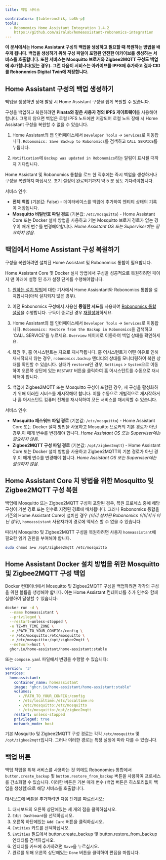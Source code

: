 ```yaml
---
title: 백업 서비스

contributors: [tubleronchik, LoSk-p]
tools:
  - Robonomics Home Assistant Integration 1.4.2
    https://github.com/airalab/homeassistant-robonomics-integration
---
```


**이 문서에서는 Home Assistant 구성의 백업을 생성하고 필요할 때 복원하는 방법을 배우게 됩니다. 백업을 생성하기 위해 구성 파일이 포함된 안전한 아카이브를 생성하는 서비스를 호출합니다. 또한 서비스는 Mosquitto 브로커와 Zigbee2MQTT 구성도 백업에 추가합니다(있는 경우). 그런 다음이 서비스는 아카이브를 IPFS에 추가하고 결과 CID를 Robonomics Digital Twin에 저장합니다.**
## Home Assistant 구성의 백업 생성하기

백업을 생성하면 장애 발생 시 Home Assistant 구성을 쉽게 복원할 수 있습니다.

<robo-wiki-video autoplay loop controls :videos="[{src: 'QmZN5LfWR4XwAiZ3jEcw7xbCnT81NsF5XE3XFaNhMm5ba1', type:'mp4'}]" />

<robo-wiki-note type="warning" title="WARNING">

구성을 백업하고 복원하려면 **Pinata와 같은 사용자 정의 IPFS 게이트웨이**를 사용해야 합니다. 그렇지 않으면 백업은 로컬 IPFS 노드에만 저장되어 로컬 노드 장애 시 Home Assistant 구성을 복원할 수 없을 수 있습니다.

</robo-wiki-note>

1. Home Assistant의 웹 인터페이스에서 `Developer Tools` -> `Services`로 이동합니다. `Robonomics: Save Backup to Robonomics`를 검색하고 `CALL SERVICE`를 누릅니다.

2. `Notification`에 `Backup was updated in Robonomics`라는 알림이 표시될 때까지 기다립니다.

<robo-wiki-note type="warning" title="WARNING">

Home Assistant 및 Robonomics 통합을 로드 한 직후에는 즉시 백업을 생성하거나 구성을 복원하지 마십시오. 초기 설정이 완료되기까지 약 5 분 정도 기다려야합니다.

</robo-wiki-note>

서비스 인수:
- **전체 백업** (기본값: False) - 데이터베이스를 백업에 추가하여 엔티티 상태의 기록이 저장됩니다.
- **Mosquitto 비밀번호 파일 경로** (기본값: `/etc/mosquitto`) - Home Assistant Core 또는 Docker 설치 방법을 사용하고 기본 Mosquitto 브로커 경로가 없는 경우이 매개 변수를 변경해야합니다. *Home Assistant OS 또는 Superviser에는 필요하지 않음*.

## 백업에서 Home Assistant 구성 복원하기

구성을 복원하려면 설치된 Home Assistant 및 Robonomics 통합이 필요합니다. 

<robo-wiki-video autoplay loop controls :videos="[{src: 'QmNcJpHWWuZzwNCQryTw5kcki49oNTjEb8xvnfffSYfRVa', type:'mp4'}]" />

<robo-wiki-note type="warning" title="WARNING">

Home Assistant Core 및 Docker 설치 방법에서 구성을 성공적으로 복원하려면 페이지 맨 아래에 설명 된 추가 설정 단계를 수행해야합니다.

</robo-wiki-note>

1. [원하는 설치 방법](https://wiki.robonomics.network/docs/robonomics-smart-home-overview/#start-here-your-smart-home)에 대한 기사에서 Home Assisntant와 Robonomics 통합을 설치합니다(아직 설치되지 않은 경우).

2. 이전 Robonomics 구성에서 사용한 **동일한 시드**를 사용하여 [Robonomics 통합 설정](https://wiki.robonomics.network/docs/robonomics-hass-integration)을 수행합니다. 구독이 종료된 경우 [재활성화](https://wiki.robonomics.network/docs/sub-activate)하세요.

3. Home Assistant의 웹 인터페이스에서 `Developer Tools` -> `Services`로 이동합니다. `Robonomics: Restore from the Backup in Robonomics`을 검색하고 'CALL SERVICE'를 누르세요. `Overview` 페이지로 이동하여 백업 상태를 확인하세요.

4. 복원 후, 홈 어시스턴트는 자으로 재시작됩니다. 홈 어시스턴트가 어떤 이유로 인해 재시작되지 않는 경우, `robonomics.backup` 엔티티의 상태를 모니터링하여 복원 상태를 확인할 수 있습니다. 상태가 `restored`인 경우, `Settings` > `System`으로 이동하여 오른쪽 상단에 있는 `RESTART` 버튼을 클릭하여 홈 어시스턴트를 수동으로 재시작해야 합니다.

5. 백업에 Zigbee2MQTT 또는 Mosquitto 구성이 포함된 경우, 새 구성을 활성화하기 위해 이러한 서비스를 재시작해야 합니다. 이를 수동으로 개별적으로 재시작하거나 홈 어시스턴트 컴퓨터 전체를 재시작하여 모든 서비스를 재시작할 수 있습니다.

서비스 인수:
- **Mosquitto 패스워드 파일 경로** (기본값: `/etc/mosquitto`) - Home Assistant Core 또는 Docker 설치 방법을 사용하고 Mosquitto 브로커의 기본 경로가 아닌 경우,이 매개 변수를 변경해야 합니다. *Home Assistant OS 또는 Superviser에는 필요하지 않음*.
- **Zigbee2MQTT 구성 파일 경로** (기본값: `/opt/zigbee2mqtt`) - Home Assistant Core 또는 Docker 설치 방법을 사용하고 Zigbee2MQTT의 기본 경로가 아닌 경우,이 매개 변수를 변경해야 합니다. *Home Assistant OS 또는 Superviser에는 필요하지 않음*.

## Home Assistant Core 치 방법을 위한 Mosquitto 및 Zigbee2MQTT 구성 복원

백업에 Mosquitto 또는 Zigbee2MQTT 구성이 포함된 경우, 복원 프로세스 중에 해당 구성이 기본 경로 또는 인수로 지정된 경로에 배치됩니다. 그러나 Robonomics 통합을 기존의 Home Assistant Core에 설치한 경우 *(미리 설치된 Robonomics 이미지가 아닌 경우)*, `homeassistant` 사용자가이 경로에 액세스 할 수 없을 수 있습니다.

따라서 Mosquitto 및 Zigbee2MQTT 구성을 복원하려면 사용자 `homeassistant`에 필요한 읽기 권한을 부여해야 합니다.
```bash
sudo chmod a+w /opt/zigbee2mqtt /etc/mosquitto
```

## Home Assistant Docker 설치 방법을 위한 Mosquitto 및 Zigbee2MQTT 구성 백업

Docker 컨테이너에서 Mosquitto 및 Zigbee2MQTT 구성을 백업하려면 각각의 구성을 위한 볼륨을 생성해야 합니다. 이는 Home Assistant 컨테이너를 추가 인수와 함께 실행하여 달성할 수 있습니다:

```bash
docker run -d \
  --name homeassistant \
  --privileged \
  --restart=unless-stopped \
  -e TZ=MY_TIME_ZONE \
  -v /PATH_TO_YOUR_CONFIG:/config \
  -v /etc/mosquitto:/etc/mosquitto \
  -v /etc/mosquitto:/opt/zigbee2mqtt \
  --network=host \
  ghcr.io/home-assistant/home-assistant:stable
```

또는 `compose.yaml` 파일에서 변경을 수행할 수 있습니다:

```yaml
version: '3'
services:
  homeassistant:
    container_name: homeassistant
    image: "ghcr.io/home-assistant/home-assistant:stable"
    volumes:
      - /PATH_TO_YOUR_CONFIG:/config
      - /etc/localtime:/etc/localtime:ro
      - /etc/mosquitto:/etc/mosquitto
      - /etc/mosquitto:/opt/zigbee2mqtt
    restart: unless-stopped
    privileged: true
    network_mode: host
```
<robo-wiki-note type="note" title="Note">

기본 Mosquitto 및 Zigbee2MQTT 구성 경로는 각각 `/etc/mosquitto` 및 `/opt/zigbee2mqtt`입니다. 그러나 이러한 경로는 특정 설정에 따라 다를 수 있습니다.

</robo-wiki-note>

## 백업 버튼

백업 작업을 위해 서비스를 사용하는 것 외에도 Robonomics 통합에서 `button.create_backup` 및 `button.restore_from_backup` 버튼을 사용하여 프로세스를 간소화할 수 있습니다. 이러한 버튼은 기본 매개 변수 (백업 버튼은 히스토리없이 백업을 생성함)으로 해당 서비스를 호출합니다.

<robo-wiki-video autoplay loop controls :videos="[{src: 'Qmc1fexYaJMsK6ch6JhjL6aqnAwqYNAzo5nEwYgDpnp4gj', type:'mp4'}]" />

대시보드에 버튼을 추가하려면 다음 단계를 따르십시오:

1. 대시보드의 오른쪽 상단에있는 세 개의 점을 클릭하십시오.
2. `Edit Dashboard`을 선택하십시오.
3. 오른쪽 하단에있는 `Add Card` 버튼을 클릭하십시오.
4. `Entities` 카드를 선택하십시오.
5. `Entities` 필드에서 button.create_backup 및 button.restore_from_backup 엔티티를 검색하십시오.
6. 엔티티를 카드에 추가하려면 `Save`을 누르십시오.
7. 완료를 위해 오른쪽 상단에있는 `Done` 버튼을 클릭하여 편집을 마칩니다.